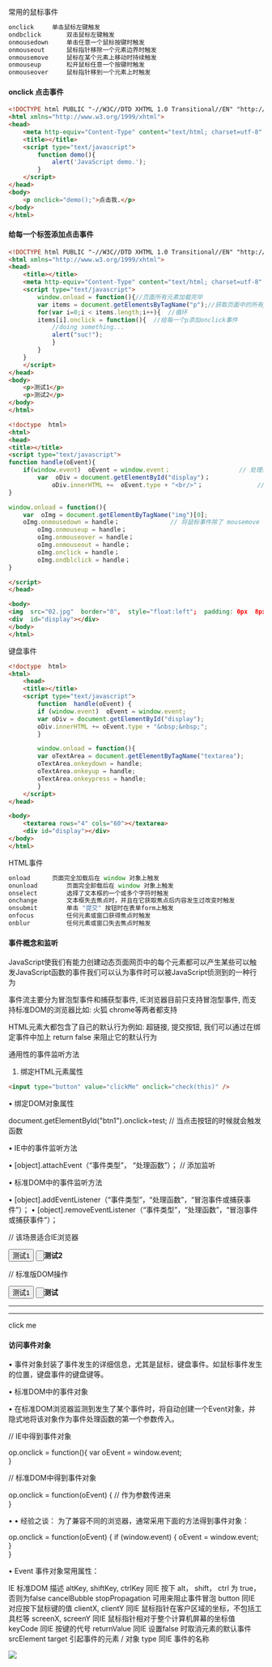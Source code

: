 常用的鼠标事件

```javascript
onclick		单击鼠标左键触发
ondbclick       双击鼠标左键触发
onmousedown     单击任意一个鼠标按键时触发
onmouseout      鼠标指针移除一个元素边界时触发
onmousemove     鼠标在某个元素上移动时持续触发
onmouseup       松开鼠标任意一个按键时触发
onmouseover     鼠标指针移到一个元素上时触发
```


#### onclick 点击事件

```html
<!DOCTYPE html PUBLIC "-//W3C//DTD XHTML 1.0 Transitional//EN" "http://www.w3.org/TR/xhtml1/DTD/xhtml1-transitional.dtd">
<html xmlns="http://www.w3.org/1999/xhtml">
<head>
    <meta http-equiv="Content-Type" content="text/html; charset=utf-8" />
    <title></title>
    <script type="text/javascript">
        function demo(){
            alert('JavaScript demo.');
        }
    </script>
</head>
<body>
    <p onclick="demo();">点击我.</p>
</body>
</html>
```

#### 给每一个标签添加点击事件

```html
<!DOCTYPE html PUBLIC "-//W3C//DTD XHTML 1.0 Transitional//EN" "http://www.w3.org/TR/xhtml1/DTD/xhtml1-transitional.dtd">
<html xmlns="http://www.w3.org/1999/xhtml">
<head>
    <title></title>
    <meta http-equiv="Content-Type" content="text/html; charset=utf-8" />
    <script type="text/javascript">
        window.onload = function(){//页面所有元素加载完毕
	    var items = document.getElementsByTagName("p");//获取页面中的所有p元素
	    for(var i=0;i < items.length;i++){	//循环
		items[i].onclick = function(){  //给每一个p添加onclick事件
		    //doing something...
		    alert("suc!");
	        }
	    }				      
	}
    </script>
</head>
<body>
    <p>测试1</p>
    <p>测试2</p>
</body>
</html>
```

```html
<!doctype  html>
<html>
<head>
<title></title>
<script type="text/javascript">
function handle(oEvent){
	if(window.event)  oEvent = window.event；                   // 处理兼容性，获得事件对象
		var  oDiv = document.getElementById("display")； 
			oDiv.innerHTML +=  oEvent.type + "<br/>"；               //  输出事件名称                      
}  

window.onload = function(){
	var  oImg = document.getElementByTagName("img")[0];
	oImg.onmousedown = handle；              // 将鼠标事件除了 mousemove  外都监听
		oImg.onmouseup = handle；
		oImg.onmouseover = handle；
		oImg.onmouseout = handle；
		oImg.onclick = handle；
		oImg.ondblclick = handle；                                          
}

</script>        
</head>

<body>
<img  src="02.jpg"  border="0",  style="float:left";  padding: 0px  8px  0px  0px; ">
<div  id="display"></div>        
</body>
</html>
```


键盘事件

```html
<!doctype  html>
<html>
    <head>
    <title></title>
    <script type="text/javascript">
        function  handle(oEvent) {
	    if (window.event)  oEvent = window.event;
	    var oDiv = document.getElementById("display");
	    oDiv.innerHTML += oEvent.type + "&nbsp;&nbsp;";                        
        }       

        window.onload = function(){
	    var oTextArea = document.getElementByTagName("textarea");
	    oTextArea.onkeydown = handle;
	    oTextArea.onkeyup = handle;
	    oTextArea.onkeypress = handle;                                                        
        }
    </script>        
</head>

<body>
    <textarea rows="4" cols="60"></textarea>
    <div id="display"></div> 
</body>
</html>
```


HTML事件
```javascript
onload		页面完全加载后在 window 对象上触发
onunload        页面完全卸载后在 window 对象上触发
onselect        选择了文本框的一个或多个字符时触发
onchange        文本框失去焦点时，并且在它获取焦点后内容发生过改变时触发
onsubmit        单击 "提交" 按钮时在表单form上触发
onfocus         任何元素或窗口获得焦点时触发   
onblur          任何元素或窗口失去焦点时触发
```

#### 事件概念和监听

JavaScript使我们有能力创建动态页面网页中的每个元素都可以产生某些可以触发JavaScript函数的事件我们可以认为事件时可以被JavaScript侦测到的一种行为

事件流主要分为冒泡型事件和捕获型事件, IE浏览器目前只支持冒泡型事件, 而支持标准DOM的浏览器比如: 火狐 chrome等两者都支持

HTML元素大都包含了自己的默认行为例如: 超链接, 提交按钮, 我们可以通过在绑定事件中加上 return false 来阻止它的默认行为

通用性的事件监听方法

1) 绑定HTML元素属性
```html
<input type="button" value="clickMe" onclick="check(this)" />
```

•   绑定DOM对象属性

document.getElementById("btn1").onclick=test;                 //  当点击按钮的时候就会触发函数




•   IE中的事件监听方法

•   [object].attachEvent（“事件类型”， “处理函数”）；                  //      添加监听


•   标准DOM中的事件监听方法

•   [object].addEventListener（“事件类型”，“处理函数”，“冒泡事件或捕获事件”）；
•   [object].removeEventListener（“事件类型”，“处理函数”，“冒泡事件或捕获事件”）；




//  该场景适合IE浏览器

<!DOCTYPE  HTML>
<html>
<head>
<title></title>
<script  type="text/javascript">
function show(){
	alert("hello  ie");                        
}
window.onload = function(){
	document.getElementById("test1").attachEvent("onclick", show);                                   //  添加事件
	document.getElementById("test2").onclick = function(){
		document.getElementById("test1").detachEvent("onclick", show);                          // 删除事件          
	}     
}

</script>        
</head>
<body>
<input type="button" value="测试1"  id="test1" />
<input type="button" id="test2"><b>测试2</b></button>          
</body>
</html>                


//  标准版DOM操作

<html>
<head>
<title></title>
<script  type="text/javascript">

function show(){
	alert("hello chrome!");                        
}

window.onload = function(){
	var  test1 = document.getElementById("mytest1");
	var  test2 = document.getElementById("mytest2");
	test1.addEventListener("click", show, false);
	test2.onclick = function(){
		test1.removeEventListener("click", show, false);                                
	}

	test2.addEventListener("click", function(){
			test1.removeEventListener("click", show, false);                                
			}, false);
}

</script>        
</head>
<body>
<input  type="button"  value="测试1"  id="mytest1"  />
<input  type="button"  id="mytest2"><b>测试</b></button>                        
</body>
</html>                


-------------------------------------------------------------------------------------------------------
-----------------------------------------------


<html>
<head>
<title></title>
<script  type="text/javascript">
function show(sText){
	var oDiv = document.getElementById("display");
	oDiv.innerHTML += sText;                         
}

window.onload = function(){
	var mybody = document.getElementById("mbody");
	var mydiv = document.getElementById(mdiv");
	var myp = document.getElementById("mp");
	mybody.addEventListener("click", function(){ show( 'body<br/>' ) }, false);                  
	mydiv.addEventListener("click", function(){ show( 'div<br/>' ) }, false);                  
	myp.addEventListener("click", function(){ show( 'p<br/>' ) }, false);                  
}
</script>        
</head>
<body onclick="show( 'body<br/>' )">
<div onclick="show( 'div<br/>' )">
<p  onclick="show( 'p<br/>' );">click me</p>                 
</div>               
<div id="display"></div>      
</body>
</html>                




#### 访问事件对象

•   事件对象封装了事件发生的详细信息，尤其是鼠标，键盘事件。如鼠标事件发生的位置，键盘事件的键盘键等。

•   标准DOM中的事件对象

•   在标准DOM浏览器监测到发生了某个事件时，将自动创建一个Event对象，并
隐式地将该对象作为事件处理函数的第一个参数传入。

//  IE中得到事件对象

op.onclick = function(){
	var oEvent = window.event;            
}

// 标准DOM中得到事件对象

op.onclick = function(oEvent) {
	// 作为参数传进来            
}


• •  经验之谈：  为了兼容不同的浏览器，通常采用下面的方法得到事件对象：

op.onclick = function(oEvent) {
	if (window.event) {
		oEvent = window.event;                
	}                            
}



•   Event 事件对象常用属性：

IE                                            标准DOM                                             描述
altKey, shiftKey, ctrlKey                   同IE                                        按下 alt， shift， ctrl 为 true， 否则为false
cancelBubble                             stopPropagation                          可用来阻止事件冒泡
button                                            同IE                                        对应按下鼠标键的值
clientX, clientY                                同IE                                         鼠标指针在客户区域的坐标，不包括工具栏等
screenX, screenY                             同IE                                        鼠标指针相对于整个计算机屏幕的坐标值
keyCode                                         同IE                                        按键的代号
returnValue                                    同IE                                         设置false 时取消元素的默认事件
srcElement                                      target                                      引起事件的元素 / 对象
type                                               同IE                                          事件的名称



<html>
<head>
<title></title>
<script type="text/javascript">

function handle(oEvent){
	if (window.event) {
		oEvent = window.event;                            
	}                        
	var oTarget;
	if (oEvent.srcElement) {
		oTarget = oEvent.srcElement;                            
	} else {
		oTarget = oEvent.target;                            
	}

	alert(oTarget.tagName);
}

window.onload = function(){
	var oImg = document.getElementByTagName('img')[0];                        
	oImg.onclick = handle;                                                                            
}

</script>                        
</head>
<body>
<img src="02.jpg" border="0"  />        
</body>
</html>    


